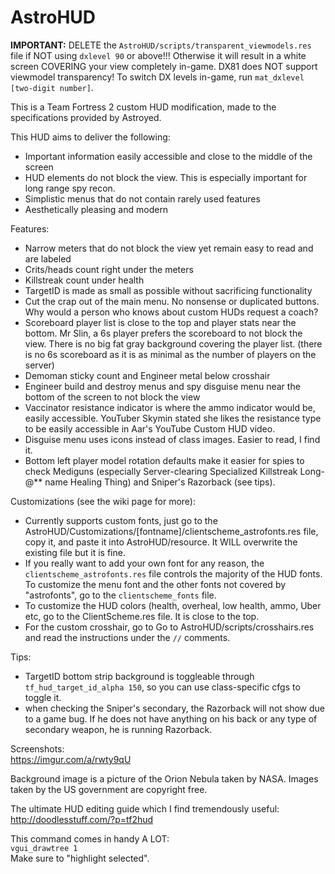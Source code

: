 # AstroHUD

**IMPORTANT:** DELETE the `AstroHUD/scripts/transparent_viewmodels.res` file if NOT using `dxlevel 90` or above!!! Otherwise it will result in a white screen COVERING your view completely in-game. DX81 does NOT support viewmodel transparency! To switch DX levels in-game, run `mat_dxlevel [two-digit number]`.

This is a Team Fortress 2 custom HUD modification, made to the specifications provided by Astroyed.

This HUD aims to deliver the following:
* Important information easily accessible and close to the middle of the screen
* HUD elements do not block the view. This is especially important for long range spy recon.
* Simplistic menus that do not contain rarely used features
* Aesthetically pleasing and modern

Features:
* Narrow meters that do not block the view yet remain easy to read and are labeled
* Crits/heads count right under the meters
* Killstreak count under health
* TargetID is made as small as possible without sacrificing functionality
* Cut the crap out of the main menu. No nonsense or duplicated buttons. Why would a person who knows about custom HUDs request a coach?
* Scoreboard player list is close to the top and player stats near the bottom. Mr Slin, a 6s player prefers the scoreboard to not block the view. There is no big fat gray background covering the player list. (there is no 6s scoreboard as it is as minimal as the number of players on the server)
* Demoman sticky count and Engineer metal below crosshair
* Engineer build and destroy menus and spy disguise menu near the bottom of the screen to not block the view
* Vaccinator resistance indicator is where the ammo indicator would be, easily accessible. YouTuber Skymin stated she likes the resistance type to be easily accessible in Aar's YouTube Custom HUD video.
* Disguise menu uses icons instead of class images. Easier to read, I find it.
* Bottom left player model rotation defaults make it easier for spies to check Mediguns (especially Server-clearing Specialized Killstreak Long-@** name Healing Thing) and Sniper's Razorback (see tips).

Customizations (see the wiki page for more):
* Currently supports custom fonts, just go to the AstroHUD/Customizations/[fontname]/clientscheme_astrofonts.res file, copy it, and paste it into AstroHUD/resource. It WILL overwrite the existing file but it is fine.
* If you really want to add your own font for any reason, the `clientscheme_astrofonts.res` file controls the majority of the HUD fonts. To customize the menu font and the other fonts not covered by "astrofonts", go to the `clientscheme_fonts` file.
* To customize the HUD colors (health, overheal, low health, ammo, Uber etc, go to the ClientScheme.res file. It is close to the top.
* For the custom crosshair, go to Go to AstroHUD/scripts/crosshairs.res and read the instructions under the `//` comments.

Tips:
* TargetID bottom strip background is toggleable through `tf_hud_target_id_alpha 150`, so you can use class-specific cfgs to toggle it.
* when checking the Sniper's secondary, the Razorback will not show due to a game bug. If he does not have anything on his back or any type of secondary weapon, he is running Razorback.

Screenshots:<br/>
https://imgur.com/a/rwty9qU

Background image is a picture of the Orion Nebula taken by NASA. Images taken by the US government are copyright free.

The ultimate HUD editing guide which I find tremendously useful:<br/>
<http://doodlesstuff.com/?p=tf2hud>

This command comes in handy A LOT:<br/>
`vgui_drawtree 1`<br/>
Make sure to "highlight selected".
